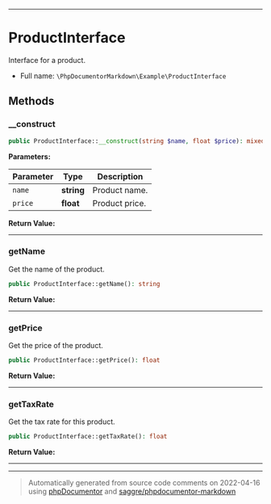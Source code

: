 ***

# ProductInterface

Interface for a product.



* Full name: `\PhpDocumentorMarkdown\Example\ProductInterface`



## Methods


### __construct



```php
public ProductInterface::__construct(string $name, float $price): mixed
```








**Parameters:**

| Parameter | Type | Description |
|-----------|------|-------------|
| `name` | **string** | Product name. |
| `price` | **float** | Product price. |


**Return Value:**





***

### getName

Get the name of the product.

```php
public ProductInterface::getName(): string
```









**Return Value:**





***

### getPrice

Get the price of the product.

```php
public ProductInterface::getPrice(): float
```









**Return Value:**





***

### getTaxRate

Get the tax rate for this product.

```php
public ProductInterface::getTaxRate(): float
```









**Return Value:**





***


***
> Automatically generated from source code comments on 2022-04-16 using [phpDocumentor](http://www.phpdoc.org/) and [saggre/phpdocumentor-markdown](https://github.com/Saggre/phpDocumentor-markdown)
